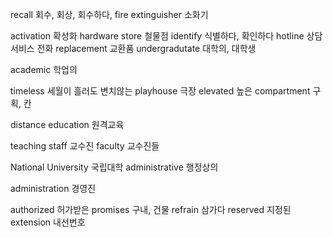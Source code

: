recall 회수, 회상, 회수하다,
fire extinguisher 소화기

activation 확성화
hardware store 철물점
identify 식별하다, 확인하다
hotline 상담 서비스 전화
replacement 교환품
undergradutate 대학의, 대학생

academic 학업의

timeless 세월이 흘러도 변치않는
playhouse 극장
elevated 높은
compartment 구획, 칸

distance education 원격교육

teaching staff 교수진
faculty 교수진들

National University 국립대학
administrative 행정상의

administration 경영진

authorized 허가받은
promises 구내, 건물
refrain 삼가다
reserved 지정된
extension 내선번호
